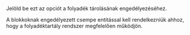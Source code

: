 Jelöld be ezt az opciót a folyadék tárolásának engedélyezéséhez.

A blokkoknak engedélyezett csempe entitással kell rendelkezniük ahhoz, hogy a folyadéktartály rendszer megfelelően működjön.